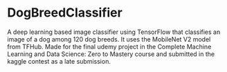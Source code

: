 # DogBreedClassifier
A deep learning based image classifier using TensorFlow that classifies an image of a dog among 120 dog breeds. It uses the MobileNet V2 model from TFHub. Made for the final udemy project in the Complete Machine Learning and Data Science: Zero to Mastery course and submitted in the kaggle contest as a late submission.
